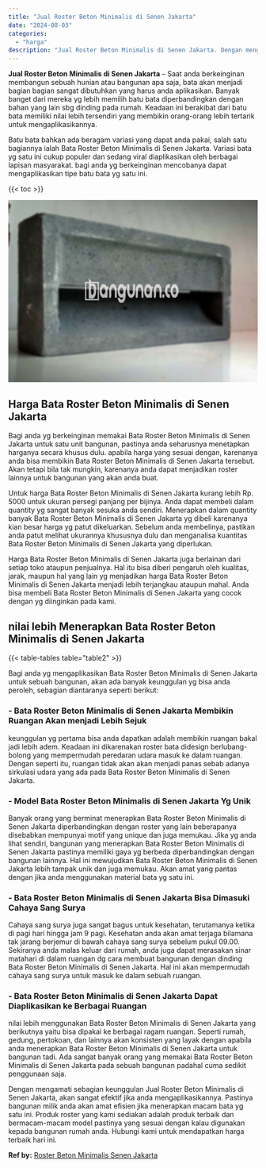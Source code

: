 ```yaml
---
title: "Jual Roster Beton Minimalis di Senen Jakarta"
date: "2024-08-03"
categories: 
  - "harga"
description: "Jual Roster Beton Minimalis di Senen Jakarta. Dengan mengamati sebagian keunggulan Jual Roster Beton Minimalis di Senen Jakarta, akan sangat efektif jika and..."
---
```


**Jual Roster Beton Minimalis di Senen Jakarta** – Saat anda berkeinginan membangun sebuah hunian atau bangunan apa saja, bata akan menjadi bagian bagian sangat dibutuhkan yang harus anda aplikasikan. Banyak banget dari mereka yg lebih memilih batu bata diperbandingkan dengan bahan yang lain sbg dinding pada rumah. Keadaan ini berakibat dari batu bata memiliki nilai lebih tersendiri yang membikin orang-orang lebih tertarik untuk mengaplikasikannya.

Batu bata bahkan ada beragam variasi yang dapat anda pakai, salah satu bagiannya ialah Bata Roster Beton Minimalis di Senen Jakarta. Variasi bata yg satu ini cukup populer dan sedang viral diaplikasikan oleh berbagai lapisan masyarakat. bagi anda yg berkeinginan mencobanya dapat mengaplikasikan tipe batu bata yg satu ini.

{{< toc >}}

![Jual Roster Beton Minimalis di Senen Jakarta](/images/bata-roster-minimalis-17.png)

## Harga Bata Roster Beton Minimalis di Senen Jakarta

Bagi anda yg berkeinginan memakai Bata Roster Beton Minimalis di Senen Jakarta untuk satu unit bangunan, pastinya anda seharusnya menetapkan harganya secara khusus dulu. apabila harga yang sesuai dengan, karenanya anda bisa membikin Bata Roster Beton Minimalis di Senen Jakarta tersebut. Akan tetapi bila tak mungkin, karenanya anda dapat menjadikan roster lainnya untuk bangunan yang akan anda buat.

Untuk harga Bata Roster Beton Minimalis di Senen Jakarta kurang lebih Rp. 5000 untuk ukuran persegi panjang per bijinya. Anda dapat membeli dalam quantity yg sangat banyak sesuka anda sendiri. Menerapkan dalam quantity banyak Bata Roster Beton Minimalis di Senen Jakarta yg dibeli karenanya kian besar harga yg patut dikeluarkan. Sebelum anda membelinya, pastikan anda patut melihat ukurannya khususnya dulu dan menganalisa kuantitas Bata Roster Beton Minimalis di Senen Jakarta yang diperlukan.

Harga Bata Roster Beton Minimalis di Senen Jakarta juga berlainan dari setiap toko ataupun penjualnya. Hal itu bisa diberi pengaruh oleh kualitas, jarak, maupun hal yang lain yg menjadikan harga Bata Roster Beton Minimalis di Senen Jakarta menjadi lebih terjangkau ataupun mahal. Anda bisa membeli Bata Roster Beton Minimalis di Senen Jakarta yang cocok dengan yg diinginkan pada kami.

## nilai lebih Menerapkan Bata Roster Beton Minimalis di Senen Jakarta

{{< table-tables table="table2" >}}

Bagi anda yg mengaplikasikan Bata Roster Beton Minimalis di Senen Jakarta untuk sebuah bangunan, akan ada banyak keunggulan yg bisa anda peroleh, sebagian diantaranya seperti berikut:

### \- Bata Roster Beton Minimalis di Senen Jakarta Membikin Ruangan Akan menjadi Lebih Sejuk

keunggulan yg pertama bisa anda dapatkan adalah membikin ruangan bakal jadi lebih adem. Keadaan ini dikarenakan roster bata didesign berlubang-bolong yang mempermudah peredaran udara masuk ke dalam ruangan. Dengan seperti itu, ruangan tidak akan akan menjadi panas sebab adanya sirkulasi udara yang ada pada Bata Roster Beton Minimalis di Senen Jakarta.

### \- Model Bata Roster Beton Minimalis di Senen Jakarta Yg Unik

Banyak orang yang berminat menerapkan Bata Roster Beton Minimalis di Senen Jakarta diperbandingkan dengan roster yang lain beberapanya disebabkan mempunyai motif yang unique dan juga memukau. Jika yg anda lihat sendiri, bangunan yang menerapkan Bata Roster Beton Minimalis di Senen Jakarta pastinya memiliki gaya yg berbeda diperbandingkan dengan bangunan lainnya. Hal ini mewujudkan Bata Roster Beton Minimalis di Senen Jakarta lebih tampak unik dan juga memukau. Akan amat yang pantas dengan jika anda menggunakan material bata yg satu ini.

### \- Bata Roster Beton Minimalis di Senen Jakarta Bisa Dimasuki Cahaya Sang Surya

Cahaya sang surya juga sangat bagus untuk kesehatan, terutamanya ketika di pagi hari hingga jam 9 pagi. Kesehatan anda akan amat terjaga bilamana tak jarang berjemur di bawah cahaya sang surya sebelum pukul 09.00. Sekiranya anda malas keluar dari rumah, anda juga dapat merasakan sinar matahari di dalam ruangan dg cara membuat bangunan dengan dinding Bata Roster Beton Minimalis di Senen Jakarta. Hal ini akan mempermudah cahaya sang surya untuk masuk ke dalam sebuah ruangan.

### \- Bata Roster Beton Minimalis di Senen Jakarta Dapat Diaplikasikan ke Berbagai Ruangan

nilai lebih menggunakan Bata Roster Beton Minimalis di Senen Jakarta yang berikutnya yaitu bisa dipakai ke berbagai ragam ruangan. Seperti rumah, gedung, pertokoan, dan lainnya akan konsisten yang layak dengan apabila anda menerapkan Bata Roster Beton Minimalis di Senen Jakarta untuk bangunan tadi. Ada sangat banyak orang yang memakai Bata Roster Beton Minimalis di Senen Jakarta pada sebuah bangunan padahal cuma sedikit penggunaan saja.

Dengan mengamati sebagian keunggulan Jual Roster Beton Minimalis di Senen Jakarta, akan sangat efektif jika anda mengaplikasikannya. Pastinya bangunan milik anda akan amat efisien jika menerapkan macam bata yg satu ini. Produk roster yang kami sediakan adalah produk terbaik dan bermacam-macam model pastinya yang sesuai dengan kalau digunakan kepada bangunan rumah anda. Hubungi kami untuk mendapatkan harga terbaik hari ini.

**Ref by:** [Roster Beton Minimalis Senen Jakarta](https://id.wikipedia.org/wiki/Roster)
